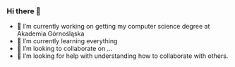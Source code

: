 ### Hi there 👋

<!--
**RomanKapuscik/RomanKapuscik** is a ✨ _special_ ✨ repository because its `README.md` (this file) appears on your GitHub profile.

Here are some ideas to get you started:
-->

- 🔭 I’m currently working on getting my computer science degree at Akademia Górnośląska
- 🌱 I’m currently learning everything
- 👯 I’m looking to collaborate on ...
- 🤔 I’m looking for help with understanding how to collaborate with others.

